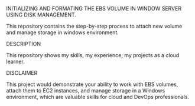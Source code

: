 INITIALIZING AND FORMATING THE EBS VOLUME IN WINDOW SERVER USING DISK MANAGEMENT. 

This repository contains the step-by-step process to attach new volume and manage storage in windows environment.

DESCRIPTION


This repository shows my skills, my experience, my projects as a cloud learner.

DISCLAIMER


This project would demonstrate your ability to work with EBS volumes, 
attach them to EC2 instances, and manage storage in a Windows environment, 
which are valuable skills for cloud and DevOps professionals.
